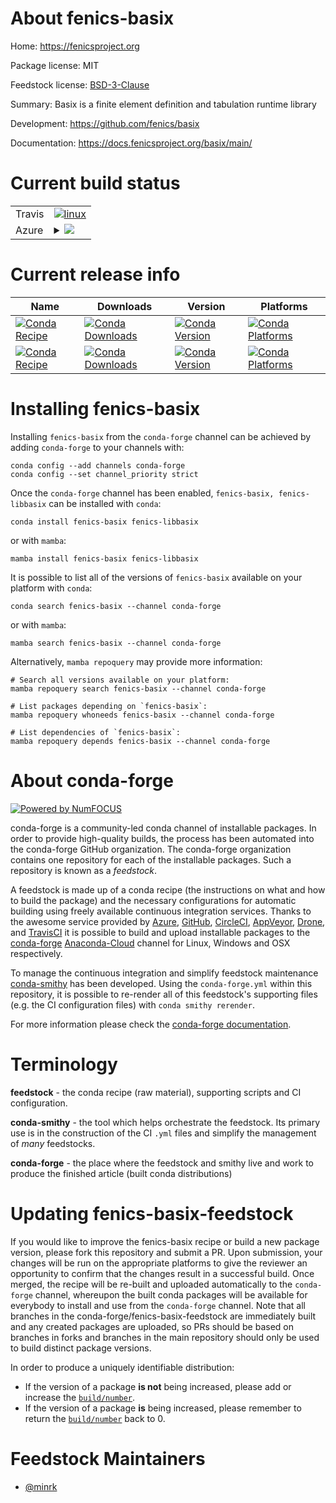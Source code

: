 About fenics-basix
==================

Home: https://fenicsproject.org

Package license: MIT

Feedstock license: [BSD-3-Clause](https://github.com/conda-forge/fenics-basix-feedstock/blob/main/LICENSE.txt)

Summary: Basix is a finite element definition and tabulation runtime library

Development: https://github.com/fenics/basix

Documentation: https://docs.fenicsproject.org/basix/main/

Current build status
====================


<table><tr>
    <td>Travis</td>
    <td>
      <a href="https://app.travis-ci.com/conda-forge/fenics-basix-feedstock">
        <img alt="linux" src="https://img.shields.io/travis/com/conda-forge/fenics-basix-feedstock/main.svg?label=Linux">
      </a>
    </td>
  </tr>
    
  <tr>
    <td>Azure</td>
    <td>
      <details>
        <summary>
          <a href="https://dev.azure.com/conda-forge/feedstock-builds/_build/latest?definitionId=16330&branchName=main">
            <img src="https://dev.azure.com/conda-forge/feedstock-builds/_apis/build/status/fenics-basix-feedstock?branchName=main">
          </a>
        </summary>
        <table>
          <thead><tr><th>Variant</th><th>Status</th></tr></thead>
          <tbody><tr>
              <td>linux_64</td>
              <td>
                <a href="https://dev.azure.com/conda-forge/feedstock-builds/_build/latest?definitionId=16330&branchName=main">
                  <img src="https://dev.azure.com/conda-forge/feedstock-builds/_apis/build/status/fenics-basix-feedstock?branchName=main&jobName=linux&configuration=linux_64_" alt="variant">
                </a>
              </td>
            </tr><tr>
              <td>linux_aarch64</td>
              <td>
                <a href="https://dev.azure.com/conda-forge/feedstock-builds/_build/latest?definitionId=16330&branchName=main">
                  <img src="https://dev.azure.com/conda-forge/feedstock-builds/_apis/build/status/fenics-basix-feedstock?branchName=main&jobName=linux&configuration=linux_aarch64_" alt="variant">
                </a>
              </td>
            </tr><tr>
              <td>linux_ppc64le</td>
              <td>
                <a href="https://dev.azure.com/conda-forge/feedstock-builds/_build/latest?definitionId=16330&branchName=main">
                  <img src="https://dev.azure.com/conda-forge/feedstock-builds/_apis/build/status/fenics-basix-feedstock?branchName=main&jobName=linux&configuration=linux_ppc64le_" alt="variant">
                </a>
              </td>
            </tr><tr>
              <td>osx_64</td>
              <td>
                <a href="https://dev.azure.com/conda-forge/feedstock-builds/_build/latest?definitionId=16330&branchName=main">
                  <img src="https://dev.azure.com/conda-forge/feedstock-builds/_apis/build/status/fenics-basix-feedstock?branchName=main&jobName=osx&configuration=osx_64_" alt="variant">
                </a>
              </td>
            </tr><tr>
              <td>osx_arm64</td>
              <td>
                <a href="https://dev.azure.com/conda-forge/feedstock-builds/_build/latest?definitionId=16330&branchName=main">
                  <img src="https://dev.azure.com/conda-forge/feedstock-builds/_apis/build/status/fenics-basix-feedstock?branchName=main&jobName=osx&configuration=osx_arm64_" alt="variant">
                </a>
              </td>
            </tr>
          </tbody>
        </table>
      </details>
    </td>
  </tr>
</table>

Current release info
====================

| Name | Downloads | Version | Platforms |
| --- | --- | --- | --- |
| [![Conda Recipe](https://img.shields.io/badge/recipe-fenics--basix-green.svg)](https://anaconda.org/conda-forge/fenics-basix) | [![Conda Downloads](https://img.shields.io/conda/dn/conda-forge/fenics-basix.svg)](https://anaconda.org/conda-forge/fenics-basix) | [![Conda Version](https://img.shields.io/conda/vn/conda-forge/fenics-basix.svg)](https://anaconda.org/conda-forge/fenics-basix) | [![Conda Platforms](https://img.shields.io/conda/pn/conda-forge/fenics-basix.svg)](https://anaconda.org/conda-forge/fenics-basix) |
| [![Conda Recipe](https://img.shields.io/badge/recipe-fenics--libbasix-green.svg)](https://anaconda.org/conda-forge/fenics-libbasix) | [![Conda Downloads](https://img.shields.io/conda/dn/conda-forge/fenics-libbasix.svg)](https://anaconda.org/conda-forge/fenics-libbasix) | [![Conda Version](https://img.shields.io/conda/vn/conda-forge/fenics-libbasix.svg)](https://anaconda.org/conda-forge/fenics-libbasix) | [![Conda Platforms](https://img.shields.io/conda/pn/conda-forge/fenics-libbasix.svg)](https://anaconda.org/conda-forge/fenics-libbasix) |

Installing fenics-basix
=======================

Installing `fenics-basix` from the `conda-forge` channel can be achieved by adding `conda-forge` to your channels with:

```
conda config --add channels conda-forge
conda config --set channel_priority strict
```

Once the `conda-forge` channel has been enabled, `fenics-basix, fenics-libbasix` can be installed with `conda`:

```
conda install fenics-basix fenics-libbasix
```

or with `mamba`:

```
mamba install fenics-basix fenics-libbasix
```

It is possible to list all of the versions of `fenics-basix` available on your platform with `conda`:

```
conda search fenics-basix --channel conda-forge
```

or with `mamba`:

```
mamba search fenics-basix --channel conda-forge
```

Alternatively, `mamba repoquery` may provide more information:

```
# Search all versions available on your platform:
mamba repoquery search fenics-basix --channel conda-forge

# List packages depending on `fenics-basix`:
mamba repoquery whoneeds fenics-basix --channel conda-forge

# List dependencies of `fenics-basix`:
mamba repoquery depends fenics-basix --channel conda-forge
```


About conda-forge
=================

[![Powered by
NumFOCUS](https://img.shields.io/badge/powered%20by-NumFOCUS-orange.svg?style=flat&colorA=E1523D&colorB=007D8A)](https://numfocus.org)

conda-forge is a community-led conda channel of installable packages.
In order to provide high-quality builds, the process has been automated into the
conda-forge GitHub organization. The conda-forge organization contains one repository
for each of the installable packages. Such a repository is known as a *feedstock*.

A feedstock is made up of a conda recipe (the instructions on what and how to build
the package) and the necessary configurations for automatic building using freely
available continuous integration services. Thanks to the awesome service provided by
[Azure](https://azure.microsoft.com/en-us/services/devops/), [GitHub](https://github.com/),
[CircleCI](https://circleci.com/), [AppVeyor](https://www.appveyor.com/),
[Drone](https://cloud.drone.io/welcome), and [TravisCI](https://travis-ci.com/)
it is possible to build and upload installable packages to the
[conda-forge](https://anaconda.org/conda-forge) [Anaconda-Cloud](https://anaconda.org/)
channel for Linux, Windows and OSX respectively.

To manage the continuous integration and simplify feedstock maintenance
[conda-smithy](https://github.com/conda-forge/conda-smithy) has been developed.
Using the ``conda-forge.yml`` within this repository, it is possible to re-render all of
this feedstock's supporting files (e.g. the CI configuration files) with ``conda smithy rerender``.

For more information please check the [conda-forge documentation](https://conda-forge.org/docs/).

Terminology
===========

**feedstock** - the conda recipe (raw material), supporting scripts and CI configuration.

**conda-smithy** - the tool which helps orchestrate the feedstock.
                   Its primary use is in the construction of the CI ``.yml`` files
                   and simplify the management of *many* feedstocks.

**conda-forge** - the place where the feedstock and smithy live and work to
                  produce the finished article (built conda distributions)


Updating fenics-basix-feedstock
===============================

If you would like to improve the fenics-basix recipe or build a new
package version, please fork this repository and submit a PR. Upon submission,
your changes will be run on the appropriate platforms to give the reviewer an
opportunity to confirm that the changes result in a successful build. Once
merged, the recipe will be re-built and uploaded automatically to the
`conda-forge` channel, whereupon the built conda packages will be available for
everybody to install and use from the `conda-forge` channel.
Note that all branches in the conda-forge/fenics-basix-feedstock are
immediately built and any created packages are uploaded, so PRs should be based
on branches in forks and branches in the main repository should only be used to
build distinct package versions.

In order to produce a uniquely identifiable distribution:
 * If the version of a package **is not** being increased, please add or increase
   the [``build/number``](https://docs.conda.io/projects/conda-build/en/latest/resources/define-metadata.html#build-number-and-string).
 * If the version of a package **is** being increased, please remember to return
   the [``build/number``](https://docs.conda.io/projects/conda-build/en/latest/resources/define-metadata.html#build-number-and-string)
   back to 0.

Feedstock Maintainers
=====================

* [@minrk](https://github.com/minrk/)

